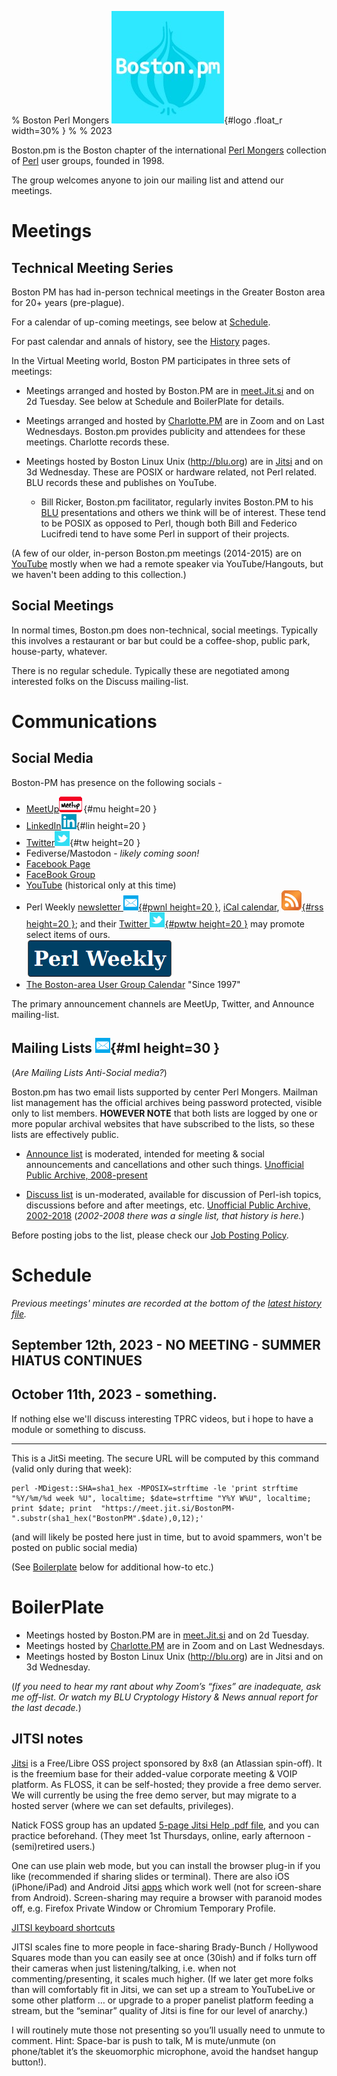 % Boston Perl Mongers  ![](./images/Logo.jpg){#logo .float_r width=30% }
% 
% 2023



Boston.pm is the Boston chapter of the international [Perl Mongers](https://www.pm.org/) collection of [Perl](https://www.perl.org) user groups, founded in 1998.

The group welcomes anyone to join our mailing list and attend our meetings.

# Meetings

## Technical Meeting Series

Boston PM has had in-person technical meetings in the Greater Boston area for 20+ years (pre-plague).

For a calendar of up-coming meetings, see below at [Schedule](#schedule).

For past calendar and annals of history, see the [History](History-00.html) pages.

In the Virtual Meeting world, Boston PM participates in three sets of meetings:

* Meetings arranged and hosted by Boston.PM are in [meet.Jit.si](https://meet.Jit.si) and on 2d Tuesday. See below at Schedule and BoilerPlate for details.

* Meetings arranged and hosted by [Charlotte.PM](https://www.meetup.com/charlotte-pm/) are in Zoom and on Last Wednesdays.  Boston.pm provides publicity and attendees for these meetings. Charlotte records these.

* Meetings hosted by Boston Linux Unix (<http://blu.org>) are in [Jitsi](https://meet.Jit.si) and on 3d Wednesday. These are POSIX or hardware related, not Perl related. BLU records these and publishes on YouTube.

    - Bill Ricker, Boston.pm facilitator, regularly invites Boston.PM to his [BLU](https://blu.org/) presentations and others we think will be of interest. These tend to be POSIX as opposed to Perl, though both Bill and Federico Lucifredi tend to have some Perl in support of their projects.

(A few of our older, in-person Boston.pm meetings (2014-2015) are on [YouTube](https://www.youtube.com/channel/UCY0sL_ILd6JUixlppAQlgsA/videos) mostly when we had a remote speaker via YouTube/Hangouts, but we haven't been adding to this collection.)




## Social Meetings

In normal times, Boston.pm does non-technical, social meetings.
Typically this involves a restaurant or bar but could be a coffee-shop, public park, house-party, whatever.

There is no regular schedule.
Typically these are negotiated among interested folks on the Discuss mailing-list.


# Communications

## Social Media

Boston-PM has presence on the following socials -

* [MeetUp](https://www.meetup.com/boston-pm/)![icon](./images/Meetup-icon.png){#mu height=20 }
* [LinkedIn](https://www.linkedin.com/groups/41363/)![icon](./images/Linkedin-icon.png){#lin height=20 }
* [Twitter](https://twitter.com/BostonPM)![icon](./images/Twitter-icon.png){#tw height=20 }
* Fediverse/Mastodon - _likely coming soon!_
* [Facebook Page](https://www.facebook.com/bostonpm/)
* [FaceBook Group](https://www.facebook.com/groups/131595281237)
* [YouTube](https://www.youtube.com/channel/UCY0sL_ILd6JUixlppAQlgsA/videos) (historical only at this time)
* Perl Weekly [newsletter ![icon](./images/Mail-icon.png){#pwnl height=20 }](https://perlweekly.com/), [iCal calendar](https://perlweekly.com/perlweekly.ical), [![RSS](./images/feed-icon32x32.png){#rss height=20 }](https://perlweekly.com/perlweekly.rss); and their [Twitter ![icon](./images/Twitter-icon.png){#pwtw height=20 }](https://twitter.com/PerlWeekly) may promote select items of ours. <br /> [![](./images/perl_weekly_234x60.png)](https://perlweekly.com/)
* [The Boston-area User Group Calendar](http://www.bugc.org) "Since 1997"

The primary announcement channels are MeetUp, Twitter, and Announce mailing-list.


## Mailing Lists ![icon](./images/Mail-icon.png){#ml height=30 }

(*Are Mailing Lists Anti-Social media?*)

Boston.pm has two email lists supported by center Perl Mongers. Mailman list management has the official archives being password protected, visible only to list members. **HOWEVER NOTE** that both lists are logged by one or more popular archival websites that have subscribed to the lists, so these lists are effectively public.

* [Announce list](https://mail.pm.org/mailman/listinfo/boston-pm-announce) is moderated, intended for meeting & social announcements and cancellations and other such things. [Unofficial Public Archive, 2008-present](https://www.mail-archive.com/boston-pm-announce@mail.pm.org/info.html) 

* [Discuss list](https://mail.pm.org/mailman/listinfo/boston-pm) is un-moderated, available for discussion of Perl-ish topics, discussions before and after meetings, etc. [Unofficial Public Archive, 2002-2018](https://www.mail-archive.com/boston-pm@pm.org/info.html) (*2002-2008 there was a single list, that history is here.*)


Before posting jobs to the list, please check our [Job Posting Policy](JobPostingPolicy.html).

# Schedule

_Previous meetings' minutes are recorded at the bottom of the [latest history file](./History-03-Email.html)._

## September 12th, 2023 - NO MEETING - SUMMER HIATUS CONTINUES

## October 11th, 2023 - something.

If nothing else we'll discuss interesting TPRC videos, but i hope to have a module or something to discuss.


------------

This is a JitSi meeting. The secure URL will be computed by this command (valid only during that week):

```
perl -MDigest::SHA=sha1_hex -MPOSIX=strftime -le 'print strftime "%Y/%m/%d week %U", localtime; $date=strftime "Y%Y W%U", localtime; print $date; print  "https://meet.jit.si/BostonPM-".substr(sha1_hex("BostonPM".$date),0,12);'  

```
(and will likely be posted here just in time, but to avoid spammers, won't be posted on public social media)

(See [Boilerplate](./index.html/#boilerplate) below for additional how-to etc.)




# BoilerPlate

* Meetings hosted by Boston.PM are in [meet.Jit.si](https://meet.Jit.si) and on 2d Tuesday.
* Meetings hosted by [Charlotte.PM](https://www.meetup.com/charlotte-pm/) are in Zoom and on Last Wednesdays.
* Meetings hosted by Boston Linux Unix (<http://blu.org>) are in Jitsi and on 3d Wednesday.

(*If you need to hear my rant about why Zoom’s “fixes” are inadequate, ask me off-list. Or watch my BLU Cryptology History & News annual report for the last decade.*)

## JITSI notes

[Jitsi](https://meet.jit.si) is a Free/Libre OSS project sponsored by 8x8 (an Atlassian spin-off). It is the freemium base for their added-value corporate meeting & VOIP platform. As FLOSS, it can be self-hosted; they provide a free demo server. We will currently be using the free demo server, but may migrate to a hosted server (where we can set defaults, privileges).

Natick FOSS group has an updated [5-page Jitsi Help .pdf file](http://runeman.org/articles/natick-foss/jitsi/jitsi-2022-09-05.pdf), and you can practice beforehand.  (They meet 1st Thursdays, online, early afternoon - (semi)retired users.)


One can use plain web mode, but you can install the browser plug-in if you like (recommended if sharing slides or terminal). There are also iOS (iPhone/iPad) and Android Jitsi [apps](https://jitsi.org/downloads/) which work well (not for screen-share from Android). Screen-sharing may require a browser with paranoid modes off, e.g. Firefox Private Window or Chromium Temporary Profile.


[JITSI keyboard shortcuts](https://jitsi.github.io/handbook/docs/user-guide/keyboard-shortcuts)

JITSI scales fine to more people in face-sharing Brady-Bunch / Hollywood Squares mode than you can easily see at once (30ish) and if folks turn off their cameras when just listening/talking, i.e. when not commenting/presenting, it scales much higher. (If we later get more folks than will comfortably fit in Jitsi, we can set up a stream to YouTubeLive or some other platform … or upgrade to a proper panelist platform feeding a stream, but the “seminar” quality of Jitsi is fine for our level of anarchy.)

I will routinely mute those not presenting so you’ll usually need to unmute to comment. Hint: Space-bar is push to talk, M is mute/unmute (on phone/tablet it’s the skeuomorphic microphone, avoid the handset hangup button!).


